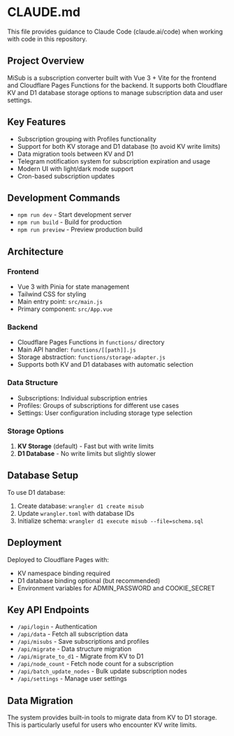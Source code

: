 # CLAUDE.md

This file provides guidance to Claude Code (claude.ai/code) when working with code in this repository.

## Project Overview

MiSub is a subscription converter built with Vue 3 + Vite for the frontend and Cloudflare Pages Functions for the backend. It supports both Cloudflare KV and D1 database storage options to manage subscription data and user settings.

## Key Features

- Subscription grouping with Profiles functionality
- Support for both KV storage and D1 database (to avoid KV write limits)
- Data migration tools between KV and D1
- Telegram notification system for subscription expiration and usage
- Modern UI with light/dark mode support
- Cron-based subscription updates

## Development Commands

- `npm run dev` - Start development server
- `npm run build` - Build for production
- `npm run preview` - Preview production build

## Architecture

### Frontend
- Vue 3 with Pinia for state management
- Tailwind CSS for styling
- Main entry point: `src/main.js`
- Primary component: `src/App.vue`

### Backend
- Cloudflare Pages Functions in `functions/` directory
- Main API handler: `functions/[[path]].js`
- Storage abstraction: `functions/storage-adapter.js`
- Supports both KV and D1 databases with automatic selection

### Data Structure
- Subscriptions: Individual subscription entries
- Profiles: Groups of subscriptions for different use cases
- Settings: User configuration including storage type selection

### Storage Options
1. **KV Storage** (default) - Fast but with write limits
2. **D1 Database** - No write limits but slightly slower

## Database Setup

To use D1 database:
1. Create database: `wrangler d1 create misub`
2. Update `wrangler.toml` with database IDs
3. Initialize schema: `wrangler d1 execute misub --file=schema.sql`

## Deployment

Deployed to Cloudflare Pages with:
- KV namespace binding required
- D1 database binding optional (but recommended)
- Environment variables for ADMIN_PASSWORD and COOKIE_SECRET

## Key API Endpoints

- `/api/login` - Authentication
- `/api/data` - Fetch all subscription data
- `/api/misubs` - Save subscriptions and profiles
- `/api/migrate` - Data structure migration
- `/api/migrate_to_d1` - Migrate from KV to D1
- `/api/node_count` - Fetch node count for a subscription
- `/api/batch_update_nodes` - Bulk update subscription nodes
- `/api/settings` - Manage user settings

## Data Migration

The system provides built-in tools to migrate data from KV to D1 storage. This is particularly useful for users who encounter KV write limits.